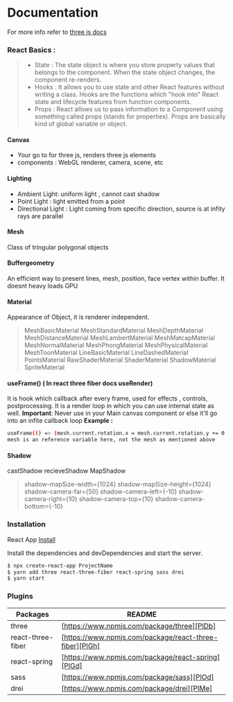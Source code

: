 # Documentation 

For more info refer to [three js docs](https://threejs.org/docs/)  
### React Basics :
> - State : The state object is where you store property values that belongs to the component. When the state object changes, the component re-renders.
>- Hooks : It allows you to use state and other React features without writing a class. Hooks are the functions which "hook into" React state and lifecycle features from function components.
>- Props : React allows us to pass information to a Component using something called props (stands for properties). Props are basically kind of global variable or object. 
#### Canvas

  - Your go to for three js, renders three js elements 
  - components : WebGL renderer, camera, scene, etc


#### Lighting
  - Ambient Light: uniform light , cannot cast shadow
  - Point Light : light emitted from a point
  - Directional Light : Light coming from specific direction, source is at infity rays are parallel

#### Mesh
Class of tringular polygonal objects

#### Buffergeometry
An efficient way to present lines, mesh, position, face vertex within buffer. It doesnt heavy loads GPU

#### Material 
Appearance of Object, it is renderer independent.
>MeshBasicMaterial
>MeshStandardMaterial
>MeshDepthMaterial
>MeshDistanceMaterial
>MeshLambertMaterial
>MeshMatcapMaterial
>MeshNormalMaterial
>MeshPhongMaterial
>MeshPhysicalMaterial
>MeshToonMaterial
>LineBasicMaterial
>LineDashedMaterial
>PointsMaterial
>RawShaderMaterial
>ShaderMaterial
>ShadowMaterial
>SpriteMaterial

#### useFrame() ( In react three fiber docs useRender)
It is hook which callback after every frame, used for effects , controls, postprocessing. It is a render loop in which you can use internal state as well.
**Important**: Never use in your Main canvas component or else it'll go into an infite callback loop
**Example :** 
```sh
useFrame(() => (mesh.current.rotation.x = mesh.current.rotation.y += 0.03));
mesh is an reference variable here, not the mesh as mentioned above
```
#### Shadow 
castShadow 
recieveShadow
MapShadow
>shadow-mapSize-width={1024}
          shadow-mapSize-height={1024}
          shadow-camera-far={50}
          shadow-camera-left={-10}
          shadow-camera-right={10}
          shadow-camera-top={10}
          shadow-camera-bottom={-10}
### Installation

React App [Install](https://create-react-app.dev/docs/getting-started/) 

Install the dependencies and devDependencies and start the server.

```sh
$ npx create-react-app ProjectName
$ yarn add three react-three-fiber react-spring sass drei
$ yarn start
```

### Plugins


| Packages | README |
| ------ | ------ |
| three | [https://www.npmjs.com/package/three][PlDb] |
| react-three-fiber | [https://www.npmjs.com/package/react-three-fiber][PlGh] |
| react-spring | [https://www.npmjs.com/package/react-spring][PlGd] |
| sass | [https://www.npmjs.com/package/sass][PlOd] |
| drei | [https://www.npmjs.com/package/drei][PlMe] |





